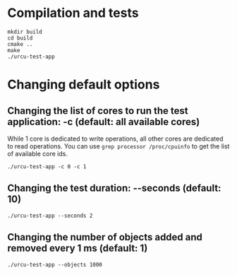 # Compilation and tests

```
mkdir build
cd build
cmake ..
make
./urcu-test-app
```

# Changing default options

## Changing the list of cores to run the test application: -c (default: all available cores)

While 1 core is dedicated to write operations, all other cores are dedicated to read operations.
You can use `grep processor /proc/cpuinfo` to get the list of available core ids.

```
./urcu-test-app -c 0 -c 1
```

## Changing the test duration: --seconds (default: 10)

```
./urcu-test-app --seconds 2
```

## Changing the number of objects added and removed every 1 ms (default: 1)

```
./urcu-test-app --objects 1000
```

